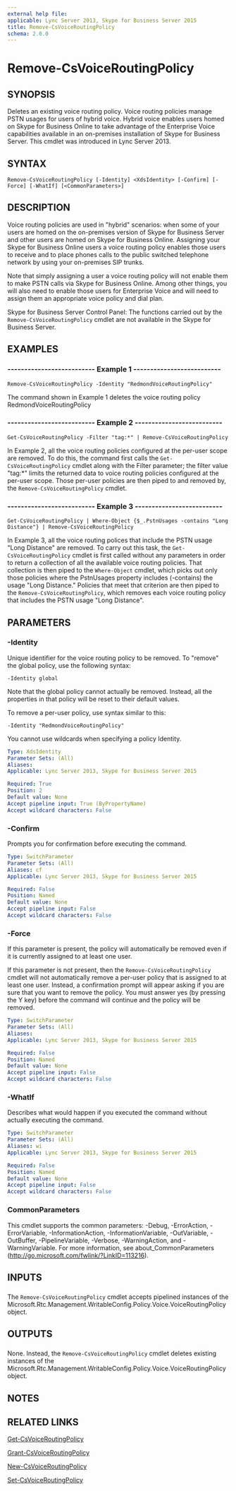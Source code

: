 ```yaml
---
external help file: 
applicable: Lync Server 2013, Skype for Business Server 2015
title: Remove-CsVoiceRoutingPolicy
schema: 2.0.0
---
```


# Remove-CsVoiceRoutingPolicy

## SYNOPSIS
Deletes an existing voice routing policy.
Voice routing policies manage PSTN usages for users of hybrid voice.
Hybrid voice enables users homed on Skype for Business Online to take advantage of the Enterprise Voice capabilities available in an on-premises installation of Skype for Business Server.
This cmdlet was introduced in Lync Server 2013.


## SYNTAX

```
Remove-CsVoiceRoutingPolicy [-Identity] <XdsIdentity> [-Confirm] [-Force] [-WhatIf] [<CommonParameters>]
```

## DESCRIPTION
Voice routing policies are used in "hybrid" scenarios: when some of your users are homed on the on-premises version of Skype for Business Server and other users are homed on Skype for Business Online.
Assigning your Skype for Business Online users a voice routing policy enables those users to receive and to place phones calls to the public switched telephone network by using your on-premises SIP trunks.

Note that simply assigning a user a voice routing policy will not enable them to make PSTN calls via Skype for Business Online.
Among other things, you will also need to enable those users for Enterprise Voice and will need to assign them an appropriate voice policy and dial plan.

Skype for Business Server Control Panel: The functions carried out by the `Remove-CsVoiceRoutingPolicy` cmdlet are not available in the Skype for Business Server.


## EXAMPLES

### -------------------------- Example 1 --------------------------
```
Remove-CsVoiceRoutingPolicy -Identity "RedmondVoiceRoutingPolicy"
```

The command shown in Example 1 deletes the voice routing policy RedmondVoiceRoutingPolicy


### -------------------------- Example 2 --------------------------
```
Get-CsVoiceRoutingPolicy -Filter "tag:*" | Remove-CsVoiceRoutingPolicy
```

In Example 2, all the voice routing policies configured at the per-user scope are removed.
To do this, the command first calls the `Get-CsVoiceRoutingPolicy` cmdlet along with the Filter parameter; the filter value "tag:*" limits the returned data to voice routing policies configured at the per-user scope.
Those per-user policies are then piped to and removed by, the `Remove-CsVoiceRoutingPolicy` cmdlet.


### -------------------------- Example 3 --------------------------
```
Get-CsVoiceRoutingPolicy | Where-Object {$_.PstnUsages -contains "Long Distance"} | Remove-CsVoiceRoutingPolicy
```

In Example 3, all the voice routing polices that include the PSTN usage "Long Distance" are removed.
To carry out this task, the `Get-CsVoiceRoutingPolicy` cmdlet is first called without any parameters in order to return a collection of all the available voice routing policies.
That collection is then piped to the `Where-Object` cmdlet, which picks out only those policies where the PstnUsages property includes (-contains) the usage "Long Distance." Policies that meet that criterion are then piped to the `Remove-CsVoiceRoutingPolicy`, which removes each voice routing policy that includes the PSTN usage "Long Distance".


## PARAMETERS

### -Identity
Unique identifier for the voice routing policy to be removed.
To "remove" the global policy, use the following syntax:

`-Identity global`

Note that the global policy cannot actually be removed.
Instead, all the properties in that policy will be reset to their default values.

To remove a per-user policy, use syntax similar to this:

`-Identity "RedmondVoiceRoutingPolicy"`

You cannot use wildcards when specifying a policy Identity.

```yaml
Type: XdsIdentity
Parameter Sets: (All)
Aliases: 
Applicable: Lync Server 2013, Skype for Business Server 2015

Required: True
Position: 2
Default value: None
Accept pipeline input: True (ByPropertyName)
Accept wildcard characters: False
```

### -Confirm
Prompts you for confirmation before executing the command.

```yaml
Type: SwitchParameter
Parameter Sets: (All)
Aliases: cf
Applicable: Lync Server 2013, Skype for Business Server 2015

Required: False
Position: Named
Default value: None
Accept pipeline input: False
Accept wildcard characters: False
```

### -Force
If this parameter is present, the policy will automatically be removed even if it is currently assigned to at least one user.

If this parameter is not present, then the `Remove-CsVoiceRoutingPolicy` cmdlet will not automatically remove a per-user policy that is assigned to at least one user.
Instead, a confirmation prompt will appear asking if you are sure that you want to remove the policy.
You must answer yes (by pressing the Y key) before the command will continue and the policy will be removed.


```yaml
Type: SwitchParameter
Parameter Sets: (All)
Aliases: 
Applicable: Lync Server 2013, Skype for Business Server 2015

Required: False
Position: Named
Default value: None
Accept pipeline input: False
Accept wildcard characters: False
```

### -WhatIf
Describes what would happen if you executed the command without actually executing the command.

```yaml
Type: SwitchParameter
Parameter Sets: (All)
Aliases: wi
Applicable: Lync Server 2013, Skype for Business Server 2015

Required: False
Position: Named
Default value: None
Accept pipeline input: False
Accept wildcard characters: False
```

### CommonParameters
This cmdlet supports the common parameters: -Debug, -ErrorAction, -ErrorVariable, -InformationAction, -InformationVariable, -OutVariable, -OutBuffer, -PipelineVariable, -Verbose, -WarningAction, and -WarningVariable. For more information, see about_CommonParameters (http://go.microsoft.com/fwlink/?LinkID=113216).

## INPUTS

###  
The `Remove-CsVoiceRoutingPolicy` cmdlet accepts pipelined instances of the Microsoft.Rtc.Management.WritableConfig.Policy.Voice.VoiceRoutingPolicy object.

## OUTPUTS

###  
None.
Instead, the `Remove-CsVoiceRoutingPolicy` cmdlet deletes existing instances of the Microsoft.Rtc.Management.WritableConfig.Policy.Voice.VoiceRoutingPolicy object.

## NOTES

## RELATED LINKS

[Get-CsVoiceRoutingPolicy](Get-CsVoiceRoutingPolicy.md)

[Grant-CsVoiceRoutingPolicy](Grant-CsVoiceRoutingPolicy.md)

[New-CsVoiceRoutingPolicy](New-CsVoiceRoutingPolicy.md)

[Set-CsVoiceRoutingPolicy](Set-CsVoiceRoutingPolicy.md)

